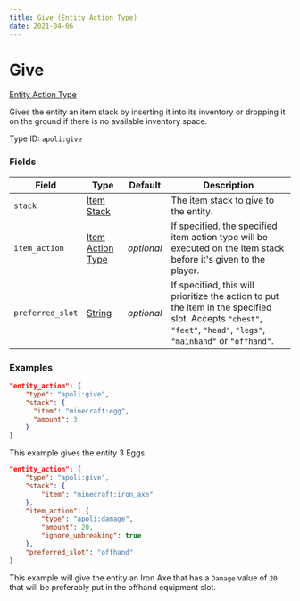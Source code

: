 ```yaml
---
title: Give (Entity Action Type)
date: 2021-04-06
---
```


# Give

[Entity Action Type](../entity_action_types.md)

Gives the entity an item stack by inserting it into its inventory or dropping it on the ground if there is no available inventory space.

Type ID: `apoli:give`

### Fields

Field  | Type | Default | Description
-------| -----| --------|------------
`stack` | [Item Stack](../data_types/item_stack.md)   | | The item stack to give to the entity.
`item_action` | [Item Action Type](../item_action_types.md) | _optional_ | If specified, the specified item action type will be executed on the item stack before it's given to the player.
`preferred_slot` | [String](../data_types/string.md) | _optional_ | If specified, this will prioritize the action to put the item in the specified slot. Accepts `"chest"`, `"feet"`, `"head"`, `"legs"`, `"mainhand"` or `"offhand"`.

### Examples

```json
"entity_action": {
  	"type": "apoli:give",
  	"stack": {
	  "item": "minecraft:egg",
	  "amount": 3
  	}
}
```

This example gives the entity 3 Eggs.
<br>

```json
"entity_action": {
	"type": "apoli:give",
	"stack": {
		"item": "minecraft:iron_axe"
	},
	"item_action": {
		"type": "apoli:damage",
		"amount": 20,
		"ignore_unbreaking": true
	},
	"preferred_slot": "offhand"
}
```

This example will give the entity an Iron Axe that has a `Damage` value of `20` that will be preferably put in the offhand equipment slot.
